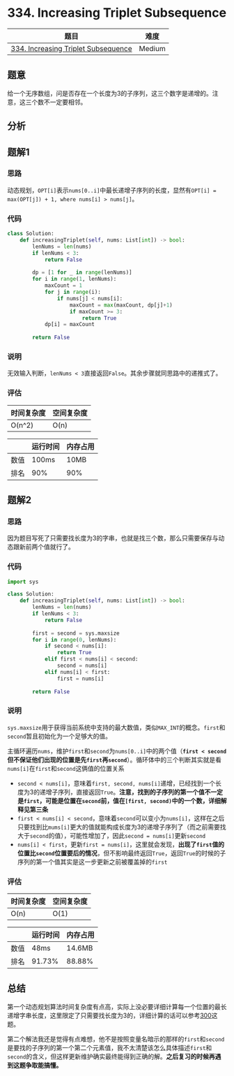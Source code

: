 # 334. Increasing Triplet Subsequence

| 题目 | 难度 |
| ---- | ---- |
| [334. Increasing Triplet Subsequence](https://leetcode.com/problems/increasing-triplet-subsequence/) | Medium |

## 题意

给一个无序数组，问是否存在一个长度为3的子序列，这三个数字是递增的。注意，这三个数不一定要相邻。

## 分析



## 题解1

### 思路

动态规划，`OPT[i]`表示`nums[0..i]`中最长递增子序列的长度，显然有`OPT[i] = max(OPT[j]) + 1, where nums[i] > nums[j]`。

### 代码

```python
class Solution:
    def increasingTriplet(self, nums: List[int]) -> bool:
        lenNums = len(nums)
        if lenNums < 3:
            return False
        
        dp = [1 for _ in range(lenNums)]
        for i in range(1, lenNums):
            maxCount = 1
            for j in range(i):
                if nums[j] < nums[i]:
                    maxCount = max(maxCount, dp[j]+1)
                    if maxCount >= 3:
                        return True
            dp[i] = maxCount
        
        return False
```

### 说明

无效输入判断，`lenNums < 3`直接返回`False`。其余步骤就同思路中的递推式了。

### 评估

| 时间复杂度 | 空间复杂度 |
| ---- | ---- |
| O(n^2) | O(n) |

| | 运行时间 | 内存占用 |
| ---- | ---- | ---- |
| 数值 | 100ms | 10MB |
| 排名 | 90% | 90% |

## 题解2

### 思路

因为题目写死了只需要找长度为3的字串，也就是找三个数，那么只需要保存与动态跟新前两个值就行了。

### 代码

```python
import sys

class Solution:
    def increasingTriplet(self, nums: List[int]) -> bool:
        lenNums = len(nums)
        if lenNums < 3:
            return False
        
        first = second = sys.maxsize
        for i in range(0, lenNums):
            if second < nums[i]:
                return True
            elif first < nums[i] < second:
                second = nums[i]
            elif nums[i] < first:
                first = nums[i]
        
        return False
```

### 说明

`sys.maxsize`用于获得当前系统中支持的最大数值，类似`MAX_INT`的概念。`first`和`second`暂且初始化为一个足够大的值。

主循环遍历`nums`，维护`first`和`second`为`nums[0..i]`中的两个值（**`first < second`但不保证他们出现的位置是先`first`再`second`**）。循环体中的三个判断其实就是看`nums[i]`在`first`和`second`这俩值的位置关系
- `second < nums[i]`，意味着`first, second, nums[i]`递增，已经找到一个长度为3的递增子序列，直接返回`True`。**注意，找到的子序列的第一个值不一定是`first`，可能是位置在`second`前，值在`[first, second)`中的一个数，详细解释见第三条**
- `first < nums[i] < second`，意味着`second`可以变小为`nums[i]`，这样在之后只要找到比`mums[i]`更大的值就能构成长度为3的递增子序列了（而之前需要找大于`second`的值），可能性增加了，因此`second = nums[i]`更新`second`
- `nums[i] < first`，更新`first = nums[i]`，这里就会发现，**出现了`first`值的位置比`second`位置要后的情况**，但不影响最终返回`True`，返回`True`的时候的子序列的第一个值其实是这一步更新之前被覆盖掉的`first`

### 评估

| 时间复杂度 | 空间复杂度 |
| ---- | ---- |
| O(n) | O(1) |

| | 运行时间 | 内存占用 |
| ---- | ---- | ---- |
| 数值 | 48ms | 14.6MB |
| 排名 | 91.73% | 88.88% |

## 总结

第一个动态规划算法时间复杂度有点高，实际上没必要详细计算每一个位置的最长递增字串长度，这里限定了只需要找长度为3的，详细计算的话可以参考[300](300.md)这题。

第二个解法我还是觉得有点难想，他不是按照变量名暗示的那样的`first`和`second`是要找的子序列的第一个第二个元素值，我不太清楚该怎么具体描述`first`和`second`的含义，但这样更新维护确实最终能得到正确的解。**之后复习的时候再遇到这题争取能搞懂。**
